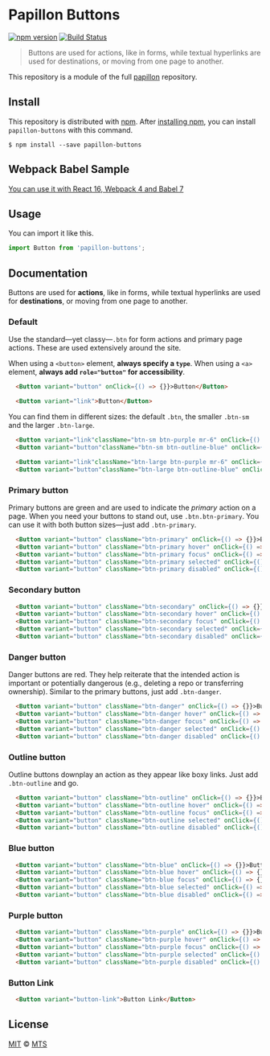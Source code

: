 # Papillon Buttons

[![npm version](https://img.shields.io/npm/v/papillon-buttons.svg)](https://www.npmjs.org/package/papillon-buttons)
[![Build Status](https://travis-ci.org/mts/papillon.svg?branch=master)](https://travis-ci.org/mts/papillon)

> Buttons are used for actions, like in forms, while textual hyperlinks are used for destinations, or moving from one page to another.

This repository is a module of the full [papillon][papillon] repository.

## Install

This repository is distributed with [npm][npm]. After [installing npm][install-npm], you can install `papillon-buttons` with this command.

```
$ npm install --save papillon-buttons
```

## Webpack Babel Sample
[You can use it with React 16, Webpack 4 and Babel 7](https://github.com/mts/papillon/tree/master/packages/papillon-buttons/webpack-babel-sample)

## Usage

You can import it like this.

```javascript
import Button from 'papillon-buttons';
```

## Documentation

Buttons are used for **actions**, like in forms, while textual hyperlinks are used for **destinations**, or moving from one page to another.

### Default

Use the standard—yet classy—`.btn` for form actions and primary page actions. These are used extensively around the site.

When using a `<button>` element, **always specify a `type`**. When using a `<a>` element, **always add `role="button"` for accessibility**.

```html
  <Button variant="button" onClick={() => {}}>Button</Button>
```

```html
  <Button variant="link">Button</Button>
```

You can find them in different sizes: the default `.btn`, the smaller `.btn-sm` and the larger `.btn-large`.

```html
  <Button variant="link"className="btn-sm btn-purple mr-6" onClick={() => {}}>Small link button</Button>
  <Button variant="button"className="btn-sm btn-outline-blue" onClick={() => {}}>Small button button</Button>
```

```html
  <Button variant="link"className="btn-large btn-purple mr-6" onClick={() => {}}>Large link button</Button>
  <Button variant="button"className="btn-large btn-outline-blue" onClick={() => {}}>Large button button</Button>
```

### Primary button

Primary buttons are green and are used to indicate the *primary* action on a page. When you need your buttons to stand out, use `.btn.btn-primary`. You can use it with both button sizes—just add `.btn-primary`.

```html
  <Button variant="button" className="btn-primary" onClick={() => {}}>Button</Button>
  <Button variant="button" className="btn-primary hover" onClick={() => {}}>hover</Button>
  <Button variant="button" className="btn-primary focus" onClick={() => {}}>focus</Button>
  <Button variant="button" className="btn-primary selected" onClick={() => {}}>selected</Button>
  <Button variant="button" className="btn-primary disabled" onClick={() => {}}>disabled</Button>
```

### Secondary button

```html
  <Button variant="button" className="btn-secondary" onClick={() => {}}>Button</Button>
  <Button variant="button" className="btn-secondary hover" onClick={() => {}}>hover</Button>
  <Button variant="button" className="btn-secondary focus" onClick={() => {}}>focus</Button>
  <Button variant="button" className="btn-secondary selected" onClick={() => {}}>selected</Button>
  <Button variant="button" className="btn-secondary disabled" onClick={() => {}}>disabled</Button>
```

### Danger button

Danger buttons are red. They help reiterate that the intended action is important or potentially dangerous (e.g., deleting a repo or transferring ownership). Similar to the primary buttons, just add `.btn-danger`.

```html
  <Button variant="button" className="btn-danger" onClick={() => {}}>Button</Button>
  <Button variant="button" className="btn-danger hover" onClick={() => {}}>hover</Button>
  <Button variant="button" className="btn-danger focus" onClick={() => {}}>focus</Button>
  <Button variant="button" className="btn-danger selected" onClick={() => {}}>selected</Button>
  <Button variant="button" className="btn-danger disabled" onClick={() => {}}>disabled</Button>
```

### Outline button

Outline buttons downplay an action as they appear like boxy links. Just add `.btn-outline` and go.

```html
  <Button variant="button" className="btn-outline" onClick={() => {}}>Button</Button>
  <Button variant="button" className="btn-outline hover" onClick={() => {}}>hover</Button>
  <Button variant="button" className="btn-outline focus" onClick={() => {}}>focus</Button>
  <Button variant="button" className="btn-outline selected" onClick={() => {}}>selected</Button>
  <Button variant="button" className="btn-outline disabled" onClick={() => {}}>disabled</Button>
```

### Blue button

```html
  <Button variant="button" className="btn-blue" onClick={() => {}}>Button</Button>
  <Button variant="button" className="btn-blue hover" onClick={() => {}}>hover</Button>
  <Button variant="button" className="btn-blue focus" onClick={() => {}}>focus</Button>
  <Button variant="button" className="btn-blue selected" onClick={() => {}}>selected</Button>
  <Button variant="button" className="btn-blue disabled" onClick={() => {}}>disabled</Button>
```

### Purple button

```html
  <Button variant="button" className="btn-purple" onClick={() => {}}>Button</Button>
  <Button variant="button" className="btn-purple hover" onClick={() => {}}>hover</Button>
  <Button variant="button" className="btn-purple focus" onClick={() => {}}>focus</Button>
  <Button variant="button" className="btn-purple selected" onClick={() => {}}>selected</Button>
  <Button variant="button" className="btn-purple disabled" onClick={() => {}}>disabled</Button>
```

### Button Link

```html
  <Button variant="button-link">Button Link</Button>
```

## License

[MIT](./LICENSE) &copy; [MTS](https://github.com/mts)

[papillon]: https://github.com/mts/papillon
[docs]: https://github.com/mts/papillon/tree/master/packages/papillon-buttons
[npm]: https://www.npmjs.com/package/papillon-buttons
[install-npm]: https://docs.npmjs.com/getting-started/installing-node
[react]: https://github.com/facebook/react

